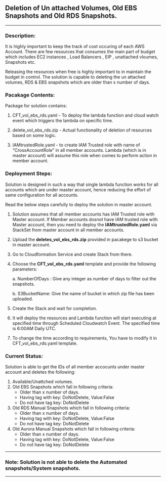 ## Deletion of Un attached Volumes, Old EBS Snapshots and Old RDS Snapshots.

---

### Description:
It is highly important to keep the track of cost occuring of each AWS Account. There are few resources that consumes the main part of budget which includes EC2 instances , Load Balancers , EIP , unattached vloumes, Snapshots etc.

Releasing the resources when free is highly important to in maintain the budget in control. The solution is capable to deleting the un attached volumes, RDS & EBS snapshots which are older than x number of days. 

### Pacakage Contents:

Package for solution contains:
1. CFT_vol_ebs_rds.yaml -  To deploy the lambda function and cloud watch event which triggers the lambda on specific time.

2. delete_vol_ebs_rds.zip - Actual functionality of deletion of resources based on some logic.

3. IAMtrustedRole.yaml - to create IAM Trusted role with name of "CrossAccountRole" in all member accounts. Lambda (which is in master account) will assume this role when comes to perform action in member account.

### Deployment Steps:

Solution is designed in such a way that single lambda function works for all accounts which are under master account, hence reducing the effort of same configuration for all accounts. 

Read the below steps carefully to deploy the solution in master account.

1. Solution assumes that all member accounts has IAM Trusted role with Master account. If Member accounts dosnot have IAM trusted role with Master account, then you need to deploy the **IAMtrustedRole.yaml** via StackSet from master account in all member accounts. 

2. Upload the **deletes_vol_ebs_rds.zip** provided in pacakege to s3 bucket in master account.

3. Go to Cloudformation Service and create Stack from there.

4. Choose the **CFT_vol_ebs_rds.yaml** template and provide the following parameters:

    a. NumberOfDays : Give any integer as number of days to filter out the snapshots.

    b. S3BucketName: Give the name of bucket in which zip file has been uploaded.

5. Create the Stack and wait for completion.

6. It will deploy the resources and Lambda function will start executing at specified time through Scheduled Cloudwatch Event. The specified time is 6:00AM Daily UTC. 

7. To change the time according to requirements, You have to modify it in CFT_vol_ebs_rds.yaml template.

### Current Status:

Solution is able to get the IDs of all member accocunts under master account and deletes the following:
1. Available/Unattched volumes.
2. Old EBS Snapshots which fall in following criteria:
    - Older than x number of days.
    - Having tag with key: DoNotDelete, Value:False
    - Do not have tag key: DoNotDelete
3. Old RDS Manual Snapshots which fall in following criteria:
    - Older than x number of days.
    - Having tag with key: DoNotDelete, Value:False
    - Do not have tag key: DoNotDelete
4. Old Aurora Manual Snapshots which fall in following criteria:
    - Older than x number of days.
    - Having tag with key: DoNotDelete, Value:False
    - Do not have tag key: DoNotDelete


---
### Note: Solution is not able to delete the Automated snapshots/System snapshots. 
---


